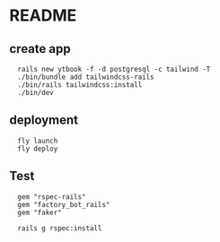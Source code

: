 # README

## create app
```
  rails new ytbook -f -d postgresql -c tailwind -T
  ./bin/bundle add tailwindcss-rails
  ./bin/rails tailwindcss:install
  ./bin/dev
```

## deployment

```
  fly launch
  fly deploy
```

## Test

```
  gem "rspec-rails"
  gem "factory_bot_rails"
  gem "faker"
```

```
  rails g rspec:install
```
